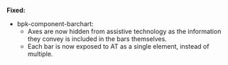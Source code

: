 **Fixed:**
- bpk-component-barchart:
  - Axes are now hidden from assistive technology as the information they convey is included in the bars themselves.
  - Each bar is now exposed to AT as a single element, instead of multiple.

